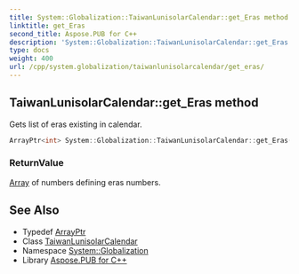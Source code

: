 ```yaml
---
title: System::Globalization::TaiwanLunisolarCalendar::get_Eras method
linktitle: get_Eras
second_title: Aspose.PUB for C++
description: 'System::Globalization::TaiwanLunisolarCalendar::get_Eras method. Gets list of eras existing in calendar in C++.'
type: docs
weight: 400
url: /cpp/system.globalization/taiwanlunisolarcalendar/get_eras/
---
```

## TaiwanLunisolarCalendar::get_Eras method


Gets list of eras existing in calendar.

```cpp
ArrayPtr<int> System::Globalization::TaiwanLunisolarCalendar::get_Eras() const override
```


### ReturnValue

[Array](../../../system/array/) of numbers defining eras numbers.

## See Also

* Typedef [ArrayPtr](../../../system/arrayptr/)
* Class [TaiwanLunisolarCalendar](../)
* Namespace [System::Globalization](../../)
* Library [Aspose.PUB for C++](../../../)
